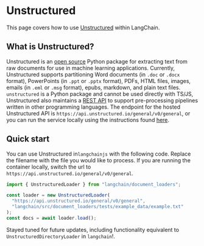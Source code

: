 # Unstructured

This page covers how to use [Unstructured](https://unstructured.io) within LangChain.

## What is Unstructured?

Unstructured is an [open source](https://github.com/Unstructured-IO/unstructured) Python package
for extracting text from raw documents for use in machine learning applications. Currently,
Unstructured supports partitioning Word documents (in `.doc` or `.docx` format),
PowerPoints (in `.ppt` or `.pptx` format), PDFs, HTML files, images,
emails (in `.eml` or `.msg` format), epubs, markdown, and plain text files.
`unstructured` is a Python package and cannot be used directly with TS/JS, Unstructured
also maintains a [REST API](https://github.com/Unstructured-IO/unstructured-api) to support
pre-processing pipelines written in other programming languages. The endpoint for the
hosted Unstructured API is `https://api.unstructured.io/general/v0/general`, or you can run
the service locally using the instructions found
[here](https://github.com/Unstructured-IO/unstructured-api#dizzy-instructions-for-using-the-docker-image).

## Quick start

You can use Unstructured in`langchainjs` with the following code.
Replace the filename with the file you would like to process.
If you are running the container locally, switch the url to
`https://api.unstructured.io/general/v0/general`.

```typescript
import { UnstructuredLoader } from "langchain/document_loaders";

const loader = new UnstructuredLoader(
  "https://api.unstructured.io/general/v0/general",
  "langchain/src/document_loaders/tests/example_data/example.txt"
);
const docs = await loader.load();
```

Stayed tuned for future updates, including functionality equivalent to
`UnstructuredDirectoryLoader` in `langchain`!.

